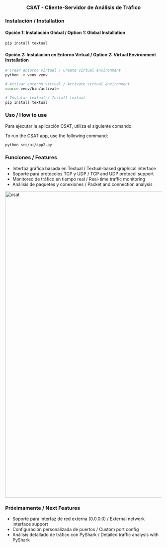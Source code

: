 
<h3 align="center">
	CSAT - Cliente-Servidor de Análisis de Tráfico
</h3>

### Instalación / Installation

#### Opción 1: Instalación Global / Option 1: Global Installation
```bash
pip install textual
```

#### Opción 2: Instalación en Entorno Virtual / Option 2: Virtual Environment Installation
```bash
# Crear entorno virtual / Create virtual environment
python -m venv venv

# Activar entorno virtual / Activate virtual environment
source venv/bin/activate

# Instalar textual / Install textual
pip install textual
```

### Uso / How to use

Para ejecutar la aplicación CSAT, utiliza el siguiente comando:

To run the CSAT app, use the following command:

```bash
python src/ui/app2.py
```

### Funciones / Features

- Interfaz gráfica basada en Textual / Textual-based graphical interface
- Soporte para protocolos TCP y UDP / TCP and UDP protocol support
- Monitoreo de tráfico en tiempo real / Real-time traffic monitoring
- Análisis de paquetes y conexiones / Packet and connection analysis
  
<img width="983" alt="csat" src="https://github.com/user-attachments/assets/7f72ec88-4b5c-4473-9545-5342be432dee" />

### Próximamente / Next Features

- Soporte para interfaz de red externa (0.0.0.0) / External network interface support
- Configuración personalizada de puertos / Custom port config
- Análisis detallado de tráfico con PyShark / Detailed traffic analysis with PyShark
